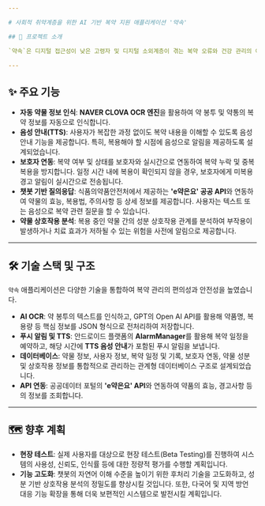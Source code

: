 ```yaml
---

# 사회적 취약계층을 위한 AI 기반 복약 지원 애플리케이션 '약속'

## 🌟 프로젝트 소개

`약속`은 디지털 접근성이 낮은 고령자 및 디지털 소외계층이 겪는 복약 오류와 건강 관리의 어려움을 해소하기 위해 개발된 **AI 기반 복약 지원 애플리케이션**입니다. 이 애플리케이션은 사용자가 복약 일정을 놓치거나 여러 약을 중복으로 복용하는 문제를 방지하고, 보다 안전하고 지속적인 건강 관리를 돕는 것을 목표로 합니다.

---
```


## ✨ 주요 기능

* **자동 약물 정보 인식**: **NAVER CLOVA OCR 엔진**을 활용하여 약 봉투 및 약통의 복약 정보를 자동으로 인식합니다.
* **음성 안내(TTS)**: 사용자가 복잡한 과정 없이도 복약 내용을 이해할 수 있도록 음성 안내 기능을 제공합니다. 특히, 복용해야 할 시점에 음성으로 알림을 제공하도록 설계되었습니다.
* **보호자 연동**: 복약 여부 및 상태를 보호자와 실시간으로 연동하여 복약 누락 및 중복 복용을 방지합니다. 일정 시간 내에 복용이 확인되지 않을 경우, 보호자에게 미복용 경고 알림이 실시간으로 전송됩니다.
* **챗봇 기반 질의응답**: 식품의약품안전처에서 제공하는 **'e약은요' 공공 API**와 연동하여 약물의 효능, 복용법, 주의사항 등 상세 정보를 제공합니다. 사용자는 텍스트 또는 음성으로 복약 관련 질문을 할 수 있습니다.
* **약물 상호작용 분석**: 복용 중인 약물 간의 성분 상호작용 관계를 분석하여 부작용이 발생하거나 치료 효과가 저하될 수 있는 위험을 사전에 알림으로 제공합니다.

---

## 🛠️ 기술 스택 및 구조

`약속` 애플리케이션은 다양한 기술을 통합하여 복약 관리의 편의성과 안전성을 높였습니다.

* **AI OCR**: 약 봉투의 텍스트를 인식하고, GPT의 Open AI API를 활용해 약품명, 복용량 등 핵심 정보를 JSON 형식으로 전처리하여 저장합니다.
* **푸시 알림 및 TTS**: 안드로이드 플랫폼의 **AlarmManager**를 활용해 복약 일정을 예약하고, 해당 시간에 **TTS 음성 안내**가 포함된 푸시 알림을 보냅니다.
* **데이터베이스**: 약물 정보, 사용자 정보, 복약 일정 및 기록, 보호자 연동, 약물 성분 및 상호작용 정보를 통합적으로 관리하는 관계형 데이터베이스 구조로 설계되었습니다.
* **API 연동**: 공공데이터 포털의 **'e약은요' API**와 연동하여 약품의 효능, 경고사항 등의 정보를 조회합니다.

---

## 🗺️ 향후 계획

* **현장 테스트**: 실제 사용자를 대상으로 현장 테스트(Beta Testing)를 진행하여 시스템의 사용성, 신뢰도, 인식률 등에 대한 정량적 평가를 수행할 계획입니다.
* **기능 고도화**: 챗봇의 자연어 이해 수준을 높이기 위한 후처리 기술을 고도화하고, 성분 기반 상호작용 분석의 정밀도를 향상시킬 것입니다. 또한, 다국어 및 지역 방언 대응 기능 확장을 통해 더욱 보편적인 시스템으로 발전시킬 계획입니다.
